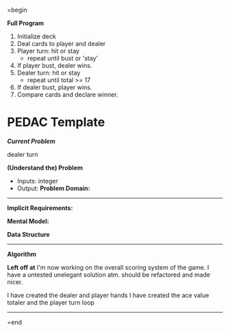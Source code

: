 =begin

**Full Program**
1. Initialize deck
2. Deal cards to player and dealer
3. Player turn: hit or stay
   - repeat until bust or 'stay'
4. If player bust, dealer wins.
5. Dealer turn: hit or stay
   - repeat until total >= 17
6. If dealer bust, player wins.
7. Compare cards and declare winner.


PEDAC Template
==================================================================================================================================================================================================================================================================================================================================================================================================================

***Current Problem***

dealer turn

**(Understand the) Problem**

-  Inputs: integer
-  Output: 
**Problem Domain:**
---

**Implicit Requirements:**



**Mental Model:**


**Data Structure**



---
**Algorithm**



**Left off at**
I'm now working on the overall scoring system of the game.
I have a untested unelegant solution atm.
should be refactored and made nicer.



I have created the dealer and player hands
I have created the ace value totaler
and the player turn loop

----
=end